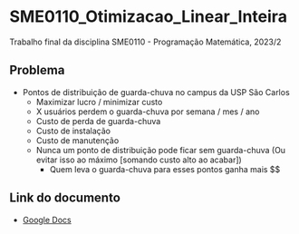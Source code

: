 # SME0110_Otimizacao_Linear_Inteira
Trabalho final da disciplina SME0110 - Programação Matemática, 2023/2

## Problema

- Pontos de distribuição de guarda-chuva no campus da USP São Carlos
  - Maximizar lucro / minimizar custo
  - X usuários perdem o guarda-chuva por semana / mes / ano
  - Custo de perda de guarda-chuva
  - Custo de instalação
  - Custo de manutenção
  - Nunca um ponto de distribuição pode ficar sem guarda-chuva (Ou evitar isso ao máximo [somando custo alto ao acabar])
    - Quem leva o guarda-chuva para esses pontos ganha mais $$
   
## Link do documento

- [Google Docs](https://docs.google.com/document/d/1Q7r9yMHd_964e1chmU7cZJsn6icbSNlMIacXhrmMn3g/edit?usp=sharing)
